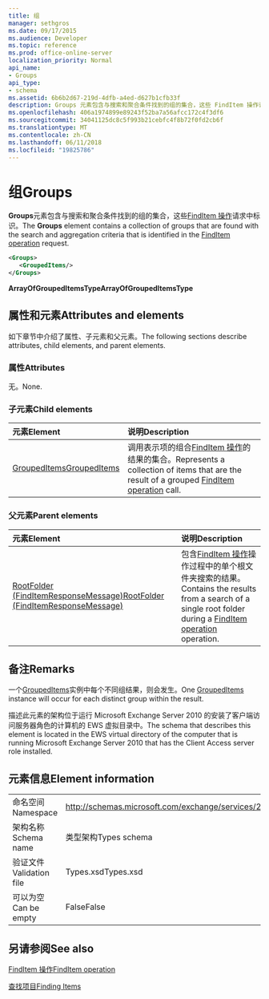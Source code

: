 ```yaml
---
title: 组
manager: sethgros
ms.date: 09/17/2015
ms.audience: Developer
ms.topic: reference
ms.prod: office-online-server
localization_priority: Normal
api_name:
- Groups
api_type:
- schema
ms.assetid: 6b6b2d67-219d-4dfb-a4ed-d627b1cfb33f
description: Groups 元素包含与搜索和聚合条件找到的组的集合，这些 FindItem 操作请求中标识。
ms.openlocfilehash: 406a1974899e89243f52ba7a56afcc172c4f3df6
ms.sourcegitcommit: 34041125dc8c5f993b21cebfc4f8b72f0fd2cb6f
ms.translationtype: MT
ms.contentlocale: zh-CN
ms.lasthandoff: 06/11/2018
ms.locfileid: "19825786"
---
```

# <a name="groups"></a><span data-ttu-id="29d14-103">组</span><span class="sxs-lookup"><span data-stu-id="29d14-103">Groups</span></span>

<span data-ttu-id="29d14-104">**Groups**元素包含与搜索和聚合条件找到的组的集合，这些[FindItem 操作](finditem-operation.md)请求中标识。</span><span class="sxs-lookup"><span data-stu-id="29d14-104">The **Groups** element contains a collection of groups that are found with the search and aggregation criteria that is identified in the [FindItem operation](finditem-operation.md) request.</span></span> 
  
```xml
<Groups>
   <GroupedItems/>
</Groups>
```

 <span data-ttu-id="29d14-105">**ArrayOfGroupedItemsType**</span><span class="sxs-lookup"><span data-stu-id="29d14-105">**ArrayOfGroupedItemsType**</span></span>
## <a name="attributes-and-elements"></a><span data-ttu-id="29d14-106">属性和元素</span><span class="sxs-lookup"><span data-stu-id="29d14-106">Attributes and elements</span></span>

<span data-ttu-id="29d14-107">如下章节中介绍了属性、子元素和父元素。</span><span class="sxs-lookup"><span data-stu-id="29d14-107">The following sections describe attributes, child elements, and parent elements.</span></span>
  
### <a name="attributes"></a><span data-ttu-id="29d14-108">属性</span><span class="sxs-lookup"><span data-stu-id="29d14-108">Attributes</span></span>

<span data-ttu-id="29d14-109">无。</span><span class="sxs-lookup"><span data-stu-id="29d14-109">None.</span></span>
  
### <a name="child-elements"></a><span data-ttu-id="29d14-110">子元素</span><span class="sxs-lookup"><span data-stu-id="29d14-110">Child elements</span></span>

|<span data-ttu-id="29d14-111">**元素**</span><span class="sxs-lookup"><span data-stu-id="29d14-111">**Element**</span></span>|<span data-ttu-id="29d14-112">**说明**</span><span class="sxs-lookup"><span data-stu-id="29d14-112">**Description**</span></span>|
|:-----|:-----|
|[<span data-ttu-id="29d14-113">GroupedItems</span><span class="sxs-lookup"><span data-stu-id="29d14-113">GroupedItems</span></span>](groupeditems.md) <br/> |<span data-ttu-id="29d14-114">调用表示项的组合[FindItem 操作](finditem-operation.md)的结果的集合。</span><span class="sxs-lookup"><span data-stu-id="29d14-114">Represents a collection of items that are the result of a grouped [FindItem operation](finditem-operation.md) call.</span></span>  <br/> |
   
### <a name="parent-elements"></a><span data-ttu-id="29d14-115">父元素</span><span class="sxs-lookup"><span data-stu-id="29d14-115">Parent elements</span></span>

|<span data-ttu-id="29d14-116">**元素**</span><span class="sxs-lookup"><span data-stu-id="29d14-116">**Element**</span></span>|<span data-ttu-id="29d14-117">**说明**</span><span class="sxs-lookup"><span data-stu-id="29d14-117">**Description**</span></span>|
|:-----|:-----|
|[<span data-ttu-id="29d14-118">RootFolder (FindItemResponseMessage)</span><span class="sxs-lookup"><span data-stu-id="29d14-118">RootFolder (FindItemResponseMessage)</span></span>](rootfolder-finditemresponsemessage.md) <br/> |<span data-ttu-id="29d14-119">包含[FindItem 操作](finditem-operation.md)操作过程中的单个根文件夹搜索的结果。</span><span class="sxs-lookup"><span data-stu-id="29d14-119">Contains the results from a search of a single root folder during a [FindItem operation](finditem-operation.md) operation.</span></span>  <br/> |
   
## <a name="remarks"></a><span data-ttu-id="29d14-120">备注</span><span class="sxs-lookup"><span data-stu-id="29d14-120">Remarks</span></span>

<span data-ttu-id="29d14-121">一个[GroupedItems](groupeditems.md)实例中每个不同组结果，则会发生。</span><span class="sxs-lookup"><span data-stu-id="29d14-121">One [GroupedItems](groupeditems.md) instance will occur for each distinct group within the result.</span></span> 
  
<span data-ttu-id="29d14-122">描述此元素的架构位于运行 Microsoft Exchange Server 2010 的安装了客户端访问服务器角色的计算机的 EWS 虚拟目录中。</span><span class="sxs-lookup"><span data-stu-id="29d14-122">The schema that describes this element is located in the EWS virtual directory of the computer that is running Microsoft Exchange Server 2010 that has the Client Access server role installed.</span></span>
  
## <a name="element-information"></a><span data-ttu-id="29d14-123">元素信息</span><span class="sxs-lookup"><span data-stu-id="29d14-123">Element information</span></span>

|||
|:-----|:-----|
|<span data-ttu-id="29d14-124">命名空间</span><span class="sxs-lookup"><span data-stu-id="29d14-124">Namespace</span></span>  <br/> |http://schemas.microsoft.com/exchange/services/2006/types  <br/> |
|<span data-ttu-id="29d14-125">架构名称</span><span class="sxs-lookup"><span data-stu-id="29d14-125">Schema name</span></span>  <br/> |<span data-ttu-id="29d14-126">类型架构</span><span class="sxs-lookup"><span data-stu-id="29d14-126">Types schema</span></span>  <br/> |
|<span data-ttu-id="29d14-127">验证文件</span><span class="sxs-lookup"><span data-stu-id="29d14-127">Validation file</span></span>  <br/> |<span data-ttu-id="29d14-128">Types.xsd</span><span class="sxs-lookup"><span data-stu-id="29d14-128">Types.xsd</span></span>  <br/> |
|<span data-ttu-id="29d14-129">可以为空</span><span class="sxs-lookup"><span data-stu-id="29d14-129">Can be empty</span></span>  <br/> |<span data-ttu-id="29d14-130">False</span><span class="sxs-lookup"><span data-stu-id="29d14-130">False</span></span>  <br/> |
   
## <a name="see-also"></a><span data-ttu-id="29d14-131">另请参阅</span><span class="sxs-lookup"><span data-stu-id="29d14-131">See also</span></span>



[<span data-ttu-id="29d14-132">FindItem 操作</span><span class="sxs-lookup"><span data-stu-id="29d14-132">FindItem operation</span></span>](finditem-operation.md)


[<span data-ttu-id="29d14-133">查找项目</span><span class="sxs-lookup"><span data-stu-id="29d14-133">Finding Items</span></span>](http://msdn.microsoft.com/library/63af1f9c-464b-4fca-9ae3-3d60f24ca93c%28Office.15%29.aspx)


